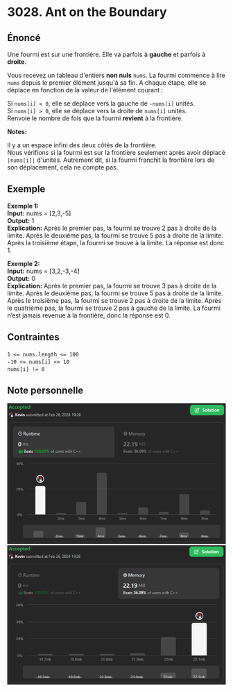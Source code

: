 # 3028. Ant on the Boundary

## Énoncé

Une fourmi est sur une frontière. Elle va parfois à **gauche** et parfois à **droite**.

Vous recevez un tableau d'entiers **non nuls** `nums`. La fourmi commence à lire `nums` depuis le premier élément jusqu'à sa fin. A chaque étape, elle se déplace en fonction de la valeur de l'élément courant :

Si `nums[i] < 0`, elle se déplace vers la gauche de `-nums[i]` unités.  
Si `nums[i] > 0`, elle se déplace vers la droite de `nums[i]` unités.  
Renvoie le nombre de fois que la fourmi **revient** à la frontière.

**Notes:**

Il y a un espace infini des deux côtés de la frontière.  
Nous vérifions si la fourmi est sur la frontière seulement après avoir déplacé `|nums[i]|` d'unités. Autrement dit, si la fourmi franchit la frontière lors de son déplacement, cela ne compte pas.

## Exemple

**Exemple 1:**  
**Input:** nums = [2,3,-5]  
**Output:** 1  
**Explication:** Après le premier pas, la fourmi se trouve 2 pas à droite de la limite.
Après le deuxième pas, la fourmi se trouve 5 pas à droite de la limite.
Après la troisième étape, la fourmi se trouve à la limite.
La réponse est donc 1.

**Exemple 2:**  
**Input:** nums = [3,2,-3,-4]  
**Output:** 0  
**Explication:** Après le premier pas, la fourmi se trouve 3 pas à droite de la limite.
Après le deuxième pas, la fourmi se trouve 5 pas à droite de la limite.
Après le troisième pas, la fourmi se trouve 2 pas à droite de la limite.
Après le quatrième pas, la fourmi se trouve 2 pas à gauche de la limite.
La fourmi n’est jamais revenue à la frontière, donc la réponse est 0.

## Contraintes

`1 <= nums.length <= 100`  
`-10 <= nums[i] <= 10`  
`nums[i] != 0`

## Note personnelle

<img src="./imgs/runtime.png"/>
<img src="./imgs/memory.png"/>
